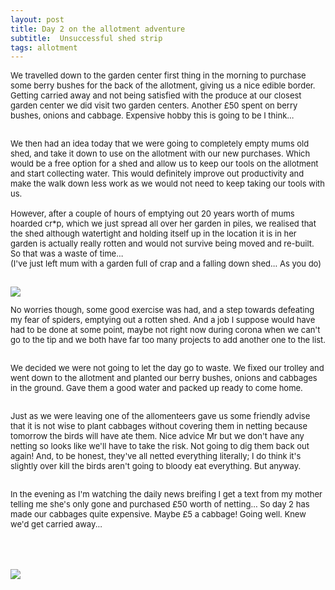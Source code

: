 ```yaml
---
layout: post
title: Day 2 on the allotment adventure
subtitle:  Unsuccessful shed strip
tags: allotment
---
```


<div class="text-left">
<div class="boxed">
  <font size="2">
      
We travelled down to the garden center first thing in the morning to purchase some berry bushes for the back of the allotment, giving us a nice edible border. Getting carried away and not being satisfied with the produce at our closest garden center we did visit two garden centers. Another £50 spent on berry bushes, onions and cabbage. Expensive hobby this is going to be I think... <br><br>

We then had an idea today that we were going to completely empty mums old shed, and take it down to use on the allotment with our new purchases. Which would be a free option for a shed and allow us to keep our tools on the allotment and start collecting water. This would definitely improve out productivity and make the walk down less work as we would not need to keep taking our tools with us.<br> <br>
However, after a couple of hours of emptying out 20 years worth of mums hoarded cr*p, which we just spread all over her garden in piles, we realised that the shed although watertight and holding itself up in the location it is in her garden is actually really rotten and would not survive being moved and re-built. <br>
So that was a waste of time... <br> (I've just left mum with a garden full of crap and a falling down shed... As you do)

<div class="text-center">
  <br/>
  <img src="{{ site.baseurl }}/img/allotmentday2.jpeg"/>
  <br>
</div>

No worries though, some good exercise was had, and a step towards defeating my fear of spiders, emptying out a rotten shed. And a job I suppose would have had to be done at some point, maybe not right now during corona when we can't go to the tip and we both have far too many projects to add another one to the list. <br><br>

We decided we were not going to let the day go to waste. We fixed our trolley and went down to the allotment and planted our berry bushes, onions and cabbages in the ground. Gave them a good water and packed up ready to come home. <br> <br>

Just as we were leaving one of the allomenteers gave us some friendly advise that it is not wise to plant cabbages without covering them in netting because tomorrow the birds will have ate them. Nice advice Mr but we don't have any netting so looks like we'll have to take the risk. Not going to dig them back out again! And, to be honest, they've all netted everything literally; I do think it's slightly over kill the birds aren't going to bloody eat everything. But anyway.<br><br>

In the evening as I'm watching the daily news breifing I get a text from my mother telling me she's only gone and purchased £50 worth of netting... So day 2 has made our cabbages quite expensive. Maybe £5 a cabbage! Going well. Knew we'd get carried away...

</font>
    <br>

<div class="text-center">
  <br/>
  <br>
  <img src="{{ site.baseurl }}/img/allotmentday2_2.jpeg"/>  
</div>